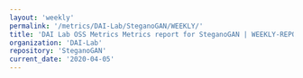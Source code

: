 ```yaml
---
layout: 'weekly'
permalink: '/metrics/DAI-Lab/SteganoGAN/WEEKLY/'
title: 'DAI Lab OSS Metrics Metrics report for SteganoGAN | WEEKLY-REPORT-2020-04-05'
organization: 'DAI-Lab'
repository: 'SteganoGAN'
current_date: '2020-04-05'
---
```

